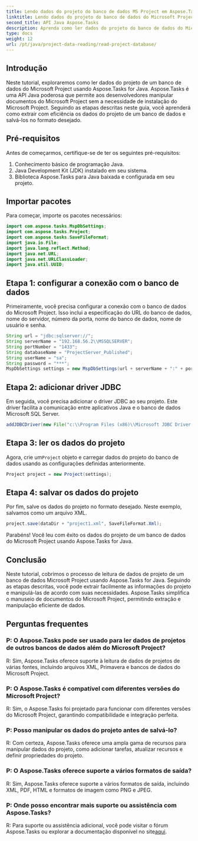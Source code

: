```yaml
---
title: Lendo dados do projeto do banco de dados MS Project em Aspose.Tasks
linktitle: Lendo dados do projeto do banco de dados do Microsoft Project em Aspose.Tasks
second_title: API Java Aspose.Tasks
description: Aprenda como ler dados do projeto do banco de dados do Microsoft Project usando Aspose.Tasks for Java. Guia passo a passo com exemplos de código.
type: docs
weight: 12
url: /pt/java/project-data-reading/read-project-database/
---
```

## Introdução
Neste tutorial, exploraremos como ler dados do projeto de um banco de dados do Microsoft Project usando Aspose.Tasks for Java. Aspose.Tasks é uma API Java poderosa que permite aos desenvolvedores manipular documentos do Microsoft Project sem a necessidade de instalação do Microsoft Project. Seguindo as etapas descritas neste guia, você aprenderá como extrair com eficiência os dados do projeto de um banco de dados e salvá-los no formato desejado.
## Pré-requisitos
Antes de começarmos, certifique-se de ter os seguintes pré-requisitos:
1. Conhecimento básico de programação Java.
2. Java Development Kit (JDK) instalado em seu sistema.
3. Biblioteca Aspose.Tasks para Java baixada e configurada em seu projeto.

## Importar pacotes
Para começar, importe os pacotes necessários:
```java
import com.aspose.tasks.MspDbSettings;
import com.aspose.tasks.Project;
import com.aspose.tasks.SaveFileFormat;
import java.io.File;
import java.lang.reflect.Method;
import java.net.URL;
import java.net.URLClassLoader;
import java.util.UUID;
```
## Etapa 1: configurar a conexão com o banco de dados
Primeiramente, você precisa configurar a conexão com o banco de dados do Microsoft Project. Isso inclui a especificação do URL do banco de dados, nome do servidor, número da porta, nome do banco de dados, nome de usuário e senha.
```java
String url = "jdbc:sqlserver://";
String serverName = "192.168.56.2\\MSSQLSERVER";
String portNumber = "1433";
String databaseName = "ProjectServer_Published";
String userName = "sa";
String password = "***";
MspDbSettings settings = new MspDbSettings(url + serverName + ":" + portNumber + ";databaseName=" + databaseName + ";user=" + userName + ";password=" + password);
```
## Etapa 2: adicionar driver JDBC
Em seguida, você precisa adicionar o driver JDBC ao seu projeto. Este driver facilita a comunicação entre aplicativos Java e o banco de dados Microsoft SQL Server.
```java
addJDBCDriver(new File("c:\\Program Files (x86)\\Microsoft JDBC Driver 4.0 for SQL Server\\sqljdbc_4.0\\enu\\sqljdbc4.jar"));
```
## Etapa 3: ler os dados do projeto
 Agora, crie um`Project` objeto e carregar dados do projeto do banco de dados usando as configurações definidas anteriormente.
```java
Project project = new Project(settings);
```
## Etapa 4: salvar os dados do projeto
Por fim, salve os dados do projeto no formato desejado. Neste exemplo, salvamos como um arquivo XML.
```java
project.save(dataDir + "project1.xml", SaveFileFormat.Xml);
```
Parabéns! Você leu com êxito os dados do projeto de um banco de dados do Microsoft Project usando Aspose.Tasks for Java.

## Conclusão
Neste tutorial, cobrimos o processo de leitura de dados de projeto de um banco de dados Microsoft Project usando Aspose.Tasks for Java. Seguindo as etapas descritas, você pode extrair facilmente as informações do projeto e manipulá-las de acordo com suas necessidades. Aspose.Tasks simplifica o manuseio de documentos do Microsoft Project, permitindo extração e manipulação eficiente de dados.
## Perguntas frequentes
### P: O Aspose.Tasks pode ser usado para ler dados de projetos de outros bancos de dados além do Microsoft Project?
R: Sim, Aspose.Tasks oferece suporte à leitura de dados de projetos de várias fontes, incluindo arquivos XML, Primavera e bancos de dados do Microsoft Project.
### P: O Aspose.Tasks é compatível com diferentes versões do Microsoft Project?
R: Sim, o Aspose.Tasks foi projetado para funcionar com diferentes versões do Microsoft Project, garantindo compatibilidade e integração perfeita.
### P: Posso manipular os dados do projeto antes de salvá-lo?
R: Com certeza, Aspose.Tasks oferece uma ampla gama de recursos para manipular dados do projeto, como adicionar tarefas, atualizar recursos e definir propriedades do projeto.
### P: O Aspose.Tasks oferece suporte a vários formatos de saída?
R: Sim, Aspose.Tasks oferece suporte a vários formatos de saída, incluindo XML, PDF, HTML e formatos de imagem como PNG e JPEG.
### P: Onde posso encontrar mais suporte ou assistência com Aspose.Tasks?
 R: Para suporte ou assistência adicional, você pode visitar o fórum Aspose.Tasks ou explorar a documentação disponível no site[aqui](https://forum.aspose.com/c/tasks/15).